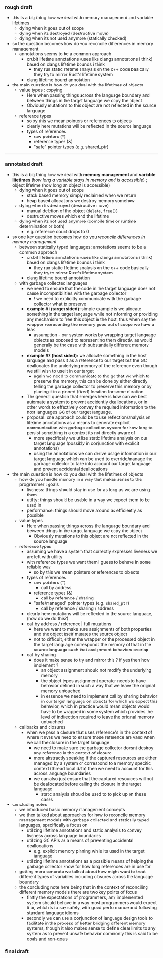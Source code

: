 ### rough draft
- this is a big thing how we deal with memory management and variable lifetimes
	- dying when it goes out of scope
	- dying when its destroyed (destructive move)
	- dying when its not used anymore (statically checked)
- so the question becomes how do you reconcile differences in memory management
	- annotations seems to be a common approach
		- crubit lifetime annotations (uses like clangs annotations i think) based on clangs lifetime bounds i think
			- they run static lifetime analysis on the c++ code basically they try to mirror Rust's lifetime system
		- clang lifetime bound annotation
- the main question is how do you deal with the lifetimes of objects
	- value types : copying
		- Here when passing things across the language boundary and between things in the target language we copy the object
		- Obviously mutations to this object are not reflected in the source language
	- reference types
		- so by this we mean pointers or references to objects
		- clearly here mutations will be reflected in the source language
		- types of references
			- raw pointers (*)
			- reference types (&)
			- "safe" pointer types (e.g. shared_ptr)
---
### annotated draft
- this is a big thing how we deal with **memory management** and **variable lifetimes** (*how long a variable stays in memory and is accessible*) ; object lifetime (how long an object is accessible)
	- dying when it goes out of scope
		- stack based memory simply reclaimed when we return 
		- heap based allocations we destroy memory somehow
	- dying when its destroyed (destructive move)
		- manual deletion of the object (`delete`, `free()`)
		- destructive moves which end the lifetime
	- dying when its not used anymore (compile time or runtime determination or both)
		- e.g. reference count drops to 0
- so one key question becomes how do you *reconcile differences in memory management* 
	- between statically typed languages: annotations seems to be a common approach
		- crubit lifetime annotations (uses like clangs annotations i think) based on clangs lifetime bounds i think
			- they run static lifetime analysis on the c++ code basically they try to mirror Rust's lifetime system
		- clang lifetime bound annotation
	- with garbage collected languages
		- we need to ensure that the code in the target language does not cause incompatibilities with the garbage collector
			- ! we need to explicitly communicate with the garbage collector what to preserve
		- **example #1 (target sided):** simple example is we allocate something in the target language while not informing or providing any mechanism to free this object in the host, thus when say the wrapper representing the memory goes out of scope we have a leak
			- assumption - our system works by wrapping target language objects as opposed to representing them directly, as would generally be the case with substantially different memory models
		- **example #2 (host sided):** we allocate something in the host language and pass it as a reference to our target but the GC deallocates the underlying memory of the reference even though we still wish to use it in our target
			- again we need to communicate to the gc that we which to preserve the memory, this can be done by either directly telling the garbage collector to preserve this memory or by placing it in a pinned (fixed) location for some duration 
		- The general question that emerges here is how can we best automate a system to prevent accidently deallocations, or in other words to effectively convey the required information to the host languages GC of our target language.
		- proposal: one approach could be to use reflection/analysis on lifetime annotations as a means to generate explicit communication with garbage collection system for how long to persist something in a context its not directly aware of
			- more specifically we utilize static lifetime analysis on our target language (possibly in conjunction with explicit annotations)
			- using the annotations we can derive usage information in our target language which can be used to override/manage the garbage collector to take into account our target language and prevent accidental deallocations 
- the main question is how do you deal with the lifetimes of objects
	- how do you handle memory in a way that makes sense to the programmer : goals 
		- liveness: things should stay in use for as long as we are using them 
		- utility: things should be usable in a way we expect them to be used in 
		- performance: things should move around as efficiently as possible
	- value types
		- Here when passing things across the language boundary and between things in the target language we copy the object
			- Obviously mutations to this object are not reflected in the source language
	- reference types
		- assuming we have a system that correctly expresses liveness we are left with utility
		- with reference types we want them I guess to behave in some reliable way
			- so by this we mean pointers or references to objects
		-  types of references
			- raw pointers (\*)
				- call by address 
			- reference types (&)
				- call by reference / sharing 
			- "safe/managed" pointer types (e.g. `shared_ptr`)
				- call by reference / sharing / address
		- clearly here mutations will be reflected in the source language, (how do we do this?)
		- call by address / reference | full mutations
			-  here we want to make sure assignments of both properties and the object itself mutates the source object
			- not to difficult, either the wrapper or the processed object in the target language corresponds the memory of that in the source language such that assignment behaviors overlap
		- call by sharing 
			- does it make sense to try and mirror this ? if yes then how implement ?
				- an object assignment should not modify the underlying memory 
				- the object types assignment operator needs to have behavior defined in such a way that we leave the original memory untouched
				- in essence we need to implement call by sharing behavior in our target language on objects for which we expect this behavior, which in practice would mean objects would have to be wrapped in some system which provides the level of indirection required to leave the original memory untouched
	- callbacks and closures
		- when we pass a closure that uses reference's in the context of where it lives we need to ensure those reference are valid when we call the closure in the target language
			- we need to make sure the garbage collector doesnt destroy any reference in the context of closure
			- more abstractly speaking if the captured resources are either managed by a system or correspond to a memory specific context (thread local data) then we need to account for this across language boundaries
			- we can also just ensure that the captured resources will not be deallocated before calling the closure in the target language 
				- static analysis should be used to to pick up on these cases
- concluding notes
	- we introduced basic memory management concepts
	- we then talked about approaches for how to reconcile memory management models with garbage collected and statically typed languages, specifically a focus on 
		- utilizing lifetime annotations and static analysis to convey liveness across language boundaries 
		- utilizing GC APIs as a means of preventing accidental deallocations
			- e.g. explicit memory pinning while its used in the target language
		- utilizing lifetime annotations as a possible means of helping the garbage collector know for how long references are in use for 
	- getting more concrete we talked about how might want to treat different types of variables including closures across the language boundary
	- the concluding note here being that in the context of reconciling different memory models there are two key points of focus
		- firstly the expectations of programmers, any implemented system should behave in a way most programmers would expect it to, which is to say safely, with good performance and following standard language idioms
		- secondly we can use a conjunction of language design tools to facilitate in the process of better bridging different memory systems, though it also makes sense to define clear limits to any system as to prevent unsafe behavior commonly this is said to be goals and non-goals
### final draft